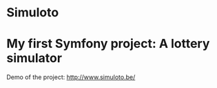 
# Simuloto
My first Symfony project: A lottery simulator
=======

Demo of the project: http://www.simuloto.be/